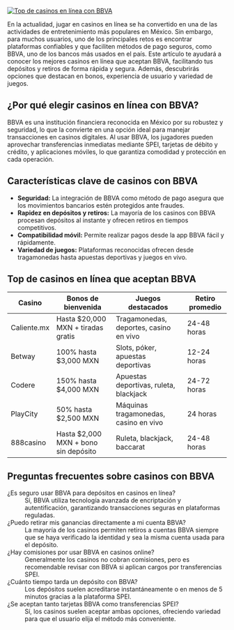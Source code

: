 [![Top de casinos en línea con BBVA](https://123-caf.pages.dev/gitsignup.png)](https://vrmoo.ru/Bt82HjjY)

<p>En la actualidad, jugar en casinos en línea se ha convertido en una de las actividades de entretenimiento más populares en México. Sin embargo, para muchos usuarios, uno de los principales retos es encontrar plataformas confiables y que faciliten métodos de pago seguros, como BBVA, uno de los bancos más usados en el país. Este artículo te ayudará a conocer los mejores casinos en línea que aceptan BBVA, facilitando tus depósitos y retiros de forma rápida y segura. Además, descubrirás opciones que destacan en bonos, experiencia de usuario y variedad de juegos.</p>  <h2>¿Por qué elegir casinos en línea con BBVA?</h2> <p>BBVA es una institución financiera reconocida en México por su robustez y seguridad, lo que la convierte en una opción ideal para manejar transacciones en casinos digitales. Al usar BBVA, los jugadores pueden aprovechar transferencias inmediatas mediante SPEI, tarjetas de débito y crédito, y aplicaciones móviles, lo que garantiza comodidad y protección en cada operación.</p>  <h2>Características clave de casinos con BBVA</h2> <ul> <li><strong>Seguridad:</strong> La integración de BBVA como método de pago asegura que los movimientos bancarios estén protegidos ante fraudes.</li> <li><strong>Rapidez en depósitos y retiros:</strong> La mayoría de los casinos con BBVA procesan depósitos al instante y ofrecen retiros en tiempos competitivos.</li> <li><strong>Compatibilidad móvil:</strong> Permite realizar pagos desde la app BBVA fácil y rápidamente.</li> <li><strong>Variedad de juegos:</strong> Plataformas reconocidas ofrecen desde tragamonedas hasta apuestas deportivas y juegos en vivo.</li> </ul>  <h2>Top de casinos en línea que aceptan BBVA</h2> <table> <thead> <tr> <th>Casino</th> <th>Bonos de bienvenida</th> <th>Juegos destacados</th> <th>Retiro promedio</th> </tr> </thead> <tbody> <tr> <td>Caliente.mx</td> <td>Hasta $20,000 MXN + tiradas gratis</td> <td>Tragamonedas, deportes, casino en vivo</td> <td>24-48 horas</td> </tr> <tr> <td>Betway</td> <td>100% hasta $3,000 MXN</td> <td>Slots, póker, apuestas deportivas</td> <td>12-24 horas</td> </tr> <tr> <td>Codere</td> <td>150% hasta $4,000 MXN</td> <td>Apuestas deportivas, ruleta, blackjack</td> <td>24-72 horas</td> </tr> <tr> <td>PlayCity</td> <td>50% hasta $2,500 MXN</td> <td>Máquinas tragamonedas, casino en vivo</td> <td>24 horas</td> </tr> <tr> <td>888casino</td> <td>Hasta $2,000 MXN + bono sin depósito</td> <td>Ruleta, blackjack, baccarat</td> <td>24-48 horas</td> </tr> </tbody> </table>  <h2>Preguntas frecuentes sobre casinos con BBVA</h2> <dl> <dt>¿Es seguro usar BBVA para depósitos en casinos en línea?</dt> <dd>Sí, BBVA utiliza tecnología avanzada de encriptación y autentificación, garantizando transacciones seguras en plataformas reguladas.</dd>  <dt>¿Puedo retirar mis ganancias directamente a mi cuenta BBVA?</dt> <dd>La mayoría de los casinos permiten retiros a cuentas BBVA siempre que se haya verificado la identidad y sea la misma cuenta usada para el depósito.</dd>  <dt>¿Hay comisiones por usar BBVA en casinos online?</dt> <dd>Generalmente los casinos no cobran comisiones, pero es recomendable revisar con BBVA si aplican cargos por transferencias SPEI.</dd>  <dt>¿Cuánto tiempo tarda un depósito con BBVA?</dt> <dd>Los depósitos suelen acreditarse instantáneamente o en menos de 5 minutos gracias a la plataforma SPEI.</dd>  <dt>¿Se aceptan tanto tarjetas BBVA como transferencias SPEI?</dt> <dd>Sí, los casinos suelen aceptar ambas opciones, ofreciendo variedad para que el usuario elija el método más conveniente.</dd> </dl>